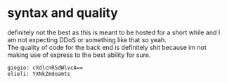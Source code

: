 # syntax and quality

definitely not the best as this is meant to be hosted for a short while and I am not expecting DDoS or something like that so yeah.         
The quality of code for the back end is definitely shit because im not making use of express to the best ability for sure.

```
giogio: cXdlcnR5dWlvcA==
elieli: YXNkZmdoamts
```